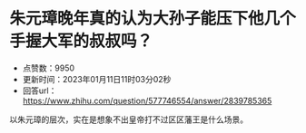 # 朱元璋晚年真的认为大孙子能压下他几个手握大军的叔叔吗？
- 点赞数：9950
- 更新时间：2023年01月11日11时03分02秒
- 回答url：https://www.zhihu.com/question/577746554/answer/2839785365
<body>
 <p data-pid="Wc4f9DKp">以朱元璋的层次，实在是想象不出皇帝打不过区区藩王是什么场景。</p>
</body>